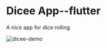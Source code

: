 # Dicee App--flutter

A nice app for dice rolling

![dicee-demo](https://user-images.githubusercontent.com/76092169/144210831-11320e59-6ad2-4330-8a67-6770438ef1fb.gif)
